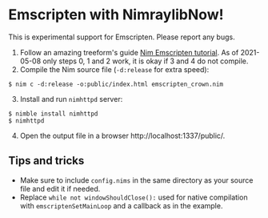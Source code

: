 # Emscripten with NimraylibNow!

This is experimental support for Emscripten. Please report any bugs.

1. Follow an amazing treeform's guide [Nim Emscripten tutorial]. As of 2021-05-08
   only steps 0, 1 and 2 work, it is okay if 3 and 4 do not compile.
2. Compile the Nim source file (`-d:release` for extra speed):
```
$ nim c -d:release -o:public/index.html emscripten_crown.nim
```
3. Install and run `nimhttpd` server:
```
$ nimble install nimhttpd
$ nimhttpd
```
4. Open the output file in a browser http://localhost:1337/public/.

[Nim Emscripten tutorial]: https://github.com/treeform/nim_emscripten_tutorial

## Tips and tricks

- Make sure to include `config.nims` in the same directory as your source file
  and edit it if needed.
- Replace `while not windowShouldClose():` used for native compilation
  with `emscriptenSetMainLoop` and a callback as in the example.
